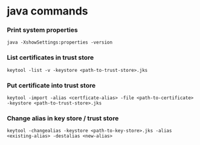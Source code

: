 # java commands

### Print system properties

```
java -XshowSettings:properties -version
```

### List certificates in trust store

```
keytool -list -v -keystore <path-to-trust-store>.jks
```

### Put certificate into trust store

```
keytool -import -alias <certficate-alias> -file <path-to-certificate> -keystore <path-to-trust-store>.jks
```

### Change alias in key store / trust store

```
keytool -changealias -keystore <path-to-key-store>.jks -alias <existing-alias> -destalias <new-alias>
```
